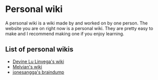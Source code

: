 # Personal wiki
A personal wiki is a wiki made by and worked on by one person. The website you are on
right now is a personal wiki. They are pretty easy to make and I recommend making one
if you enjoy learning.

## List of personal wikis
- [Devine Lu Linvega's wiki](https://wiki.xxiivv.com/site/)
- [Melvian's wiki](https://wiki.melvian.net/)
- [jonesangga's braindump](https://jonesangga.github.io/braindump/)
